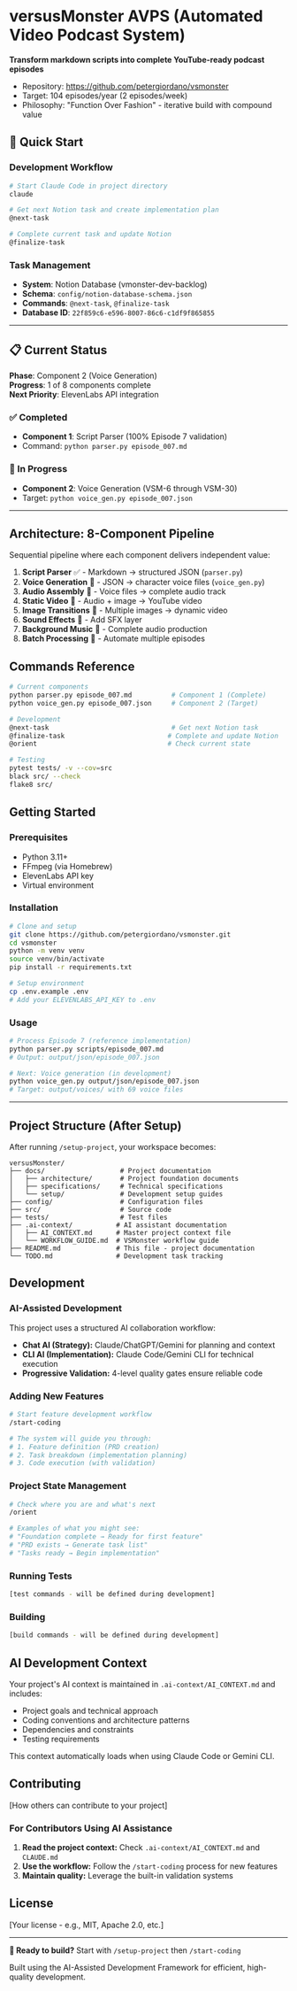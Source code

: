 # versusMonster AVPS (Automated Video Podcast System)

**Transform markdown scripts into complete YouTube-ready podcast episodes**

- Repository: https://github.com/petergiordano/vsmonster
- Target: 104 episodes/year (2 episodes/week)
- Philosophy: "Function Over Fashion" - iterative build with compound value

## 🚀 Quick Start

### **Development Workflow**
```bash
# Start Claude Code in project directory
claude

# Get next Notion task and create implementation plan
@next-task

# Complete current task and update Notion
@finalize-task
```

### **Task Management**
- **System**: Notion Database (vmonster-dev-backlog)
- **Schema**: `config/notion-database-schema.json`
- **Commands**: `@next-task`, `@finalize-task`
- **Database ID**: `22f859c6-e596-8007-86c6-c1df9f865855`

---

## 📋 Current Status

**Phase**: Component 2 (Voice Generation)  
**Progress**: 1 of 8 components complete  
**Next Priority**: ElevenLabs API integration

### ✅ Completed
- **Component 1**: Script Parser (100% Episode 7 validation)
- Command: `python parser.py episode_007.md`

### 🔄 In Progress  
- **Component 2**: Voice Generation (VSM-6 through VSM-30)
- Target: `python voice_gen.py episode_007.json`

---

## Architecture: 8-Component Pipeline

Sequential pipeline where each component delivers independent value:

1. **Script Parser** ✅ - Markdown → structured JSON (`parser.py`)
2. **Voice Generation** 🔄 - JSON → character voice files (`voice_gen.py`) 
3. **Audio Assembly** 📝 - Voice files → complete audio track
4. **Static Video** 📝 - Audio + image → YouTube video
5. **Image Transitions** 📝 - Multiple images → dynamic video
6. **Sound Effects** 📝 - Add SFX layer
7. **Background Music** 📝 - Complete audio production
8. **Batch Processing** 📝 - Automate multiple episodes

## Commands Reference

```bash
# Current components
python parser.py episode_007.md          # Component 1 (Complete)
python voice_gen.py episode_007.json     # Component 2 (Target)

# Development
@next-task                               # Get next Notion task
@finalize-task                          # Complete and update Notion
@orient                                 # Check current state

# Testing
pytest tests/ -v --cov=src
black src/ --check
flake8 src/
```

## Getting Started

### Prerequisites
- Python 3.11+
- FFmpeg (via Homebrew)
- ElevenLabs API key
- Virtual environment

### Installation
```bash
# Clone and setup
git clone https://github.com/petergiordano/vsmonster.git
cd vsmonster
python -m venv venv
source venv/bin/activate
pip install -r requirements.txt

# Setup environment
cp .env.example .env
# Add your ELEVENLABS_API_KEY to .env
```

### Usage
```bash
# Process Episode 7 (reference implementation)
python parser.py scripts/episode_007.md
# Output: output/json/episode_007.json

# Next: Voice generation (in development)
python voice_gen.py output/json/episode_007.json
# Target: output/voices/ with 69 voice files
```

---

## Project Structure (After Setup)

After running `/setup-project`, your workspace becomes:

```
versusMonster/
├── docs/                   # Project documentation
│   ├── architecture/       # Project foundation documents  
│   ├── specifications/     # Technical specifications
│   └── setup/              # Development setup guides
├── config/                 # Configuration files
├── src/                    # Source code
├── tests/                  # Test files
├── .ai-context/           # AI assistant documentation
│   ├── AI_CONTEXT.md      # Master project context file
│   └── WORKFLOW_GUIDE.md  # VSMonster workflow guide
├── README.md              # This file - project documentation
└── TODO.md                # Development task tracking
```

## Development

### **AI-Assisted Development**

This project uses a structured AI collaboration workflow:

- **Chat AI (Strategy):** Claude/ChatGPT/Gemini for planning and context
- **CLI AI (Implementation):** Claude Code/Gemini CLI for technical execution
- **Progressive Validation:** 4-level quality gates ensure reliable code

### **Adding New Features**

```bash
# Start feature development workflow
/start-coding

# The system will guide you through:
# 1. Feature definition (PRD creation)
# 2. Task breakdown (implementation planning)
# 3. Code execution (with validation)
```

### **Project State Management**

```bash
# Check where you are and what's next
/orient

# Examples of what you might see:
# "Foundation complete → Ready for first feature"
# "PRD exists → Generate task list"
# "Tasks ready → Begin implementation"
```

### Running Tests

```bash
[test commands - will be defined during development]
```

### Building

```bash
[build commands - will be defined during development]
```

## AI Development Context

Your project's AI context is maintained in `.ai-context/AI_CONTEXT.md` and includes:
- Project goals and technical approach
- Coding conventions and architecture patterns
- Dependencies and constraints
- Testing requirements

This context automatically loads when using Claude Code or Gemini CLI.

## Contributing

[How others can contribute to your project]

### For Contributors Using AI Assistance

1. **Read the project context:** Check `.ai-context/AI_CONTEXT.md` and `CLAUDE.md`
2. **Use the workflow:** Follow the `/start-coding` process for new features
3. **Maintain quality:** Leverage the built-in validation systems

## License

[Your license - e.g., MIT, Apache 2.0, etc.]

---

**🎯 Ready to build?** Start with `/setup-project` then `/start-coding`

Built using the AI-Assisted Development Framework for efficient, high-quality development.
